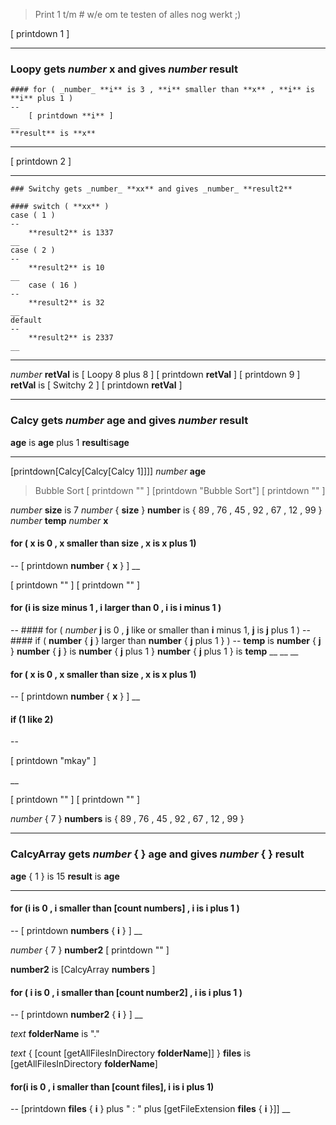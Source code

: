 
> Print 1 t/m # w/e om te testen of alles nog werkt ;)

[ printdown 1 ]


---
### Loopy gets _number_ **x** and gives _number_ **result**
    #### for ( _number_ **i** is 3 , **i** smaller than **x** , **i** is **i** plus 1 )
    --
        [ printdown **i** ]
    __
    **result** is **x** 
___


[ printdown 2 ]


---
    ### Switchy gets _number_ **xx** and gives _number_ **result2**
    
    #### switch ( **xx** )
    case ( 1 )
    --
        **result2** is 1337
    __
    case ( 2 )
    --
        **result2** is 10
    __
	    case ( 16 )
    --
        **result2** is 32
    __
    default
    --
        **result2** is 2337
    __ 
___

_number_ **retVal** is [ Loopy 8 plus 8 ]
[ printdown **retVal** ]
[ printdown 9 ]
**retVal** is [ Switchy 2 ]
[ printdown **retVal** ]



---
### Calcy gets _number_ **age** and gives _number_ **result** 
**age** is **age** plus 1
**result**is**age**
___
[printdown[Calcy[Calcy[Calcy 1]]]]
_number_ **age**

>Bubble Sort
[ printdown "" ]
[printdown "Bubble Sort"]
[ printdown "" ]


_number_ **size** is 7
_number_ { **size** } **number** is { 89 , 76 , 45 , 92 , 67 , 12 , 99 } 
_number_ **temp**
 _number_ **x**

#### for ( **x** is 0 , **x** smaller than **size** , **x** is **x** plus 1)
--
	[ printdown **number** { **x** } ]
__

[ printdown "" ]
[ printdown "" ]

#### for (**i** is **size** minus 1 , **i** larger than 0 , **i** is **i** minus 1 )
--
	#### for ( _number_ **j** is 0 , **j** like or smaller than  **i** minus 1, **j** is **j** plus 1 )
	--
		#### if ( **number** { **j** } larger than **number** { **j**  plus 1 } )
		--
			**temp** is **number** { **j** }
			**number** { **j** } is **number** { **j** plus 1 }
			**number** { **j** plus 1 } is **temp**
		__
	__
__



#### for ( **x** is 0 , **x** smaller than **size** , **x** is **x** plus 1)
--
	[ printdown **number** { **x** } ]
__


#### if (1 like 2)
--

[ printdown "mkay" ]

__

[ printdown "" ]
[ printdown "" ]

_number_ { 7 } **numbers** is { 89 , 76 , 45 , 92 , 67 , 12 , 99 } 

---
### CalcyArray gets _number_ { } **age** and gives _number_ { } **result** 
**age** { 1 } is 15
**result** is **age**
___

#### for (**i** is 0 , **i** smaller than [count **numbers**] , **i** is **i** plus 1 )
--
    [ printdown **numbers** { **i** } ]
__

_number_ { 7 } **number2**
[ printdown "" ]

**number2** is [CalcyArray **numbers** ]

#### for ( **i** is 0 , **i** smaller than [count **number2**] , **i** is **i** plus 1 )
--
    [ printdown **number2** { **i** } ]
__


_text_ **folderName** is "."

_text_ { [count [getAllFilesInDirectory **folderName**]] } **files** is [getAllFilesInDirectory **folderName**]

#### for(**i** is  0 , **i** smaller than [count **files**], **i** is **i** plus 1)
--
[printdown **files** { **i** } plus " : " plus [getFileExtension  **files** { **i** }]]
__